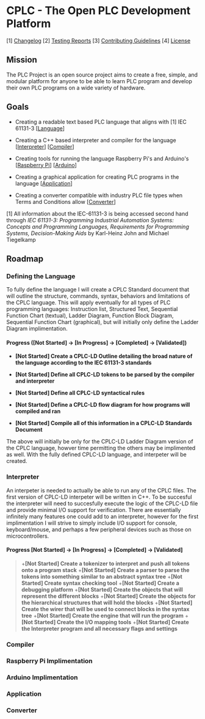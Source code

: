 # CPLC - The Open PLC Development Platform

[1] [Changelog](/CHANGELOG.md) [2] [Testing Reports](/Testing/TESTING.md) [3] [Contributing Guidelines](/CONTRIBUTING.md) [4] [License](/License) 

## Mission

The PLC Project is an open source project aims to create a free, simple, and modular platform for anyone to be able to learn PLC program and develop their own PLC programs on a wide variety of hardware.  


## Goals

+ Creating a readable text based PLC language that aligns with [1] IEC 61131-3 [[Language](#Defining-the-Language)]

+ Creating a C++ based interpreter and compiler for the language [[Interpreter](#Interpreter)] [[Compiler](#Compiler)]

+ Creating tools for running the language Raspberry Pi's and Arduino's [[Raspberry Pi](#Raspberry-Pi-Implimentation)] [[Arduino](#Arduino-Implimentation)]

+ Creating a graphical application for creating PLC programs in the language [[Application](#Application)]

+ Creating a converter compatible with industry PLC file types when Terms and Conditions allow [[Converter](#Converter)]

[1] All information about the IEC-61131-3 is being accessed second hand through *IEC 61131-3: Programming Industrial Automation Systems: Concepts and Programming Languages, Requirements for Programming Systems, Decision-Making Aids* by Karl-Heinz John and Michael Tiegelkamp

## Roadmap

### Defining the Language

To fully define the language I will create a CPLC Standard document that will outline the structure, commands, syntax, behaviors and limitations of the CPLC language. This will apply eventually for all types of PLC programming languages: Instruction list,
Structured Text, Sequential Function Chart (textual), Ladder Diagram, Function Block Diagram, Sequential Function Chart (graphical),  but will initially only define the Ladder Diagram implimentation.

#### Progress ([Not Started] -> [In Progress] -> [Completed] -> [Validated])


+ **[Not Started] Create a CPLC-LD Outline detailing the broad nature of the language according to the IEC 61131-3 standards**

+ **[Not Started] Define all CPLC-LD tokens to be parsed by the compiler and interpreter**

+ **[Not Started] Define all CPLC-LD syntactical rules**

+ **[Not Started] Define a CPLC-LD flow diagram for how programs will compiled and ran**

+ **[Not Started] Compile all of this information in a CPLC-LD Standards Document**


The above will initially be only for the CPLC-LD Ladder Diagram version of the CPLC language, howver time permitting the others may be implimented as well. With the fully defined CPLC-LD language, and interpeter will be created.

### Interpreter

An interpeter is needed to actually be able to run any of the CPLC files. The first version of CPLC-LD interpeter will be written in C++. To be succesful the interpreter will need to succesfully execute the logic of the CPLC-LD file and provide minimal I/O support for verification. There are essentially infinitely many features one could add to an interpreter, however for the first implimentation I will strive to simply include I/O support for console, keyboard/mouse, and perhaps a few peripheral devices such as those on microcontrollers. 

#### Progress [Not Started] -> [In Progress] -> [Completed] -> [Validated]

>+**[Not Started] Create a tokenizer to interpret and push all tokens onto a program stack**
>+**[Not Started] Create a parser to parse the tokens into something similar to an abstract syntax tree**
>+**[Not Started] Create syntax checking tool**
>+**[Not Started] Create a debugging platform**
>+**[Not Started] Create the objects that will represent the different blocks**
>+**[Not Started] Create the objects for the hierarchical structures that will hold the blocks**
>+**[Not Started] Create the wirer that will be used to connect blocks in the syntax tree**
>+**[Not Started] Create the engine that will run the program**
>+**[Not Started] Create the I/O mapping tools**
>+**[Not Started] Create the Interpreter program and all necessary flags and settings**

### Compiler

### Raspberry Pi Implimentation

### Arduino Implimentation

### Application

### Converter




